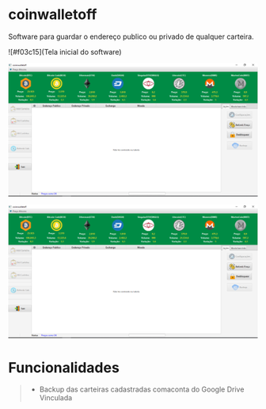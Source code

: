 # coinwalletoff
Software para guardar o endereço publico ou privado de qualquer carteira.

![#f03c15](Tela inicial do software)
 

![alt text][logo]

   [logo]: https://github.com/cassiolorenzett/coinwalletoff/blob/master/screenshots/walletimg1.png 


![alt text][logo]

   [logo]: https://github.com/cassiolorenzett/coinwalletoff/blob/master/screenshots/walletimg2.png



# Funcionalidades   

> * Backup das carteiras cadastradas comaconta do Google Drive Vinculada 
<br>
